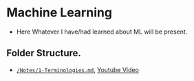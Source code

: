 # Machine Learning

- Here Whatever I have/had learned about ML will be present.

## Folder Structure.

- [`/Notes/1-Terminologies.md`](./Notes/1-Terminologies.md), [Youtube Video](https://www.youtube.com/watch?v=JxgmHe2NyeY)

